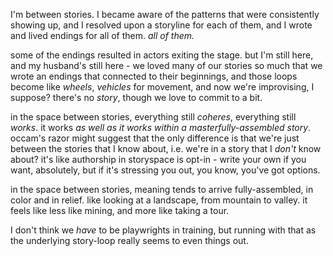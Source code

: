 I'm between stories. I became aware of the patterns that were consistently showing up, and I resolved upon a storyline for each of them, and I wrote and lived endings for all of them. *all of them.*

some of the endings resulted in actors exiting the stage. but I'm still here, and my husband's still here - we loved many of our stories so much that we wrote an endings that connected to their beginnings, and those loops become like *wheels*, *vehicles* for movement, and now we're improvising, I suppose? there's no *story*, though we love to commit to a bit.

in the space between stories, everything still *coheres*, everything still *works*. it works *as well as it works within a masterfully-assembled story*. occam's razor might suggest that the only difference is that we're just between the stories that I know about, i.e. we're in a story that I *don't* know about? it's like authorship in storyspace is opt-in - write your own if you want, absolutely, but if it's stressing you out, you know, you've got options.

in the space between stories, meaning tends to arrive fully-assembled, in color and in relief. like looking at a landscape, from mountain to valley. it feels like less like mining, and more like taking a tour.

I don't think we *have* to be playwrights in training, but running with that as the underlying story-loop really seems to even things out.
